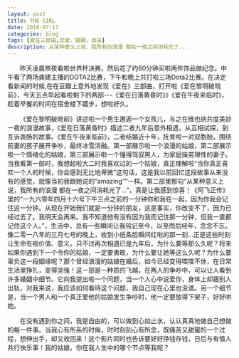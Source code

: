 ```yaml
---
layout: post
title: THE GIRL
date: 2018-07-17
categories: blog
tags: [爱在三部曲,恋爱，婚姻，自由]
description: 从某种意义上说，我所有的浪漫 都在一夜之间消耗光了...
---
```



&emsp;&emsp;昨天凌晨熬夜看啦世界杯决赛，然后花了约80分钟买啦两件饰品做纪念。中午看了两场龚建主播的DOTA2比赛，下午和晚上共打啦三场Dota2比赛。在决定看新闻的时候,在在豆瓣上意外地发现《爱在》三部曲，打开啦《爱在黎明破晓前》，今天五点早起看啦剩下的两部---《爱在日落黄昏时》》《爱在午夜来临时》，趁着早餐的时间在宿舍楼下踱步，想啦好久。


&emsp;&emsp;《爱在黎明破晓前》讲述啦一个男生邂逅一个女孩儿，与之在维也纳共度美妙一夜的浪漫故事，《爱在日落黄昏时》描述二者九年后意外相遇，从互相试探，到互诉衷肠的故事。《爱在午夜来临前》，二者结婚近十年，抚育啦一对双胞胎，围绕前妻的孩子展开争吵，最终冰雪消融。第一部展示啦一个浪漫的姑娘，第二部展示啦一个情绪化的姑娘，第三部展示啦一个懂得驾驭男人，为家庭操劳理性的妻子。当我看第一部时，我想起啦大二时我喜欢过的一个姑娘，真正理解啦“当你真正喜欢一个人的时候，你会感到无比地卑微”这句话，这是我以前回忆这段故事从来没有的感觉，就像当初我跟她说的“amazing””一样。第二部里那句“从某种意义上说，我所有的浪漫 都在一夜之间消耗光了...”，真是让我感到惊喜！《阿飞正传》里的“一九六零年四月十六号下午三点之前的一分钟你和我在一起，因为你我会记住这一分钟。从现在开始我们就是一分钟的朋友，这是事实，你改变不了，因为已经过去了。我明天会再来。我不知道他有没有因为我而记住那一分钟，但我一直都记住这个人。”，生活中，总有一些瞬间让我铭记至今，以至而后经年，念念不忘。像二零一八年的三月七号的晚上，收到小纸条脸瞬间红啦的那一刻...正是这些时刻让生命有啦价值、意义。只不过再次相遇已是九年后，为什么要等那么久呢？将来如果你遇到下一个令你的姑娘，一定要勇敢，为什么要让她等这么久呢？为什么要辜负这一段姻缘呢？那个曾经浪漫的姑娘在婚后，如今已经变得喋喋不休，在日常生活里挣扎，变得坚强！这一部是一种质的飞越，在两人的争吵中，可以让人看到许多婚姻中细节。它向我提出啦一个问题，当一个人心中说爱你，身体上却跟别人出轨，对我来说，我应该如何看待这个问题，我自己现在心里也没谱。另一个细节是，当一个男人和一个真正爱他的姑娘发生争吵时，他一定要放得下架子，好好哄她。


&emsp;&emsp;在没有遇到你之间，我是自由的，可以做到心如止水，认认真真地做自己想做的每一件事。当我心有所系的时候，时时刻刻心有所念，既痛苦又甜蜜的一个过程，想伸出手，却又收回来！这个影片同时也告诉要好好挣钱存钱，日后与有情人共行快乐事！我的姑娘，你在我人生中的哪个节点等我呢？
